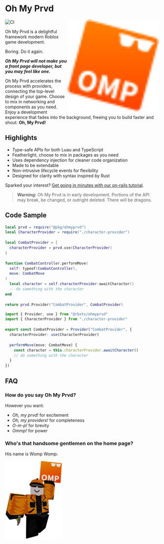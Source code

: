 # Oh My Prvd

<img src="../../assets/logo.svg" width="300px" align="right" alt="Logo"/>

![CI](https://github.com/team-fireworks/ohmyprvd/actions/workflows/ci.yml/badge.svg)

Oh My Prvd is a delightful framework modern Roblox game development.

Boring. Do it again.

***Oh My Prvd will not make you a front page developer, but you may feel like
one.***

Oh My Prvd accelerates the process with providers, connecting the top-level
design of your game. Choose to mix in networking and components as you need.
Enjoy a development experience that fades into the background, freeing you to
build faster and shout: **Oh, My Prvd!**

## Highlights

- Type-safe APIs for both Luau and TypeScript
- Featherlight, choose to mix in packages as you need
- Uses dependency injection for cleaner code organization
- Made to be extendable
- Non-intrusive lifecycle events for flexibility
- Designed for clarity with syntax inspired by Rust

Sparked your interest? [Get going in minutes with our on-rails
tutorial](https://team-fireworks.github.io/ohmyprvd/latest/tutorials/).

> **Warning:** Oh My Prvd is in early development. Portions of the API may
> break, be changed, or outright deleted. There will be dragons.

## Code Sample

```Lua
local prvd = require("@pkg/ohmyprvd")
local CharacterProvider = require("./character-provider")

local CombatProvider = {
  characterProvider = prvd.use(CharacterProvider)
}

function CombatController.performMove(
  self: typeof(CombatController),
  move: CombatMove
)
  local character = self.characterProvider:awaitCharacter()
  -- do something with the character
end

return prvd.Provider("CombatProvider", CombatProvider)
```

```TypeScript
import { Provider, use } from "@rbxts/ohmyprvd"
import { CharacterProvider } from "./character-provider"

export const CombatProvider = Provider("CombatProvider", {
  characterProvider: use(CharacterProvider)

  performMove(move: CombatMove) {
    const character = this.characterProvider.awaitCharacter()
    // do something with the character
  }
})
```

## FAQ

### How do you say Oh My Prvd?

However you want:

- *Oh, my prvd!* for excitement
- *Oh, my providers!* for completeness
- *O-m-p!* for brevity
- *Ommp!* for power

### Who's that handsome gentlemen on the home page?

His name is Womp Womp:

<img src="../../assets/womp.png" alt="Womp Womp" height="256px" />

